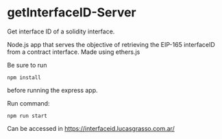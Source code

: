 # getInterfaceID-Server
Get interface ID of a solidity interface.

Node.js app that serves the objective of retrieving the EIP-165 interfaceID from a contract interface. Made using ethers.js

Be sure to run 
```
npm install
```
before running the express app.

Run command:
```
npm run start
```

Can be accessed in https://interfaceid.lucasgrasso.com.ar/
